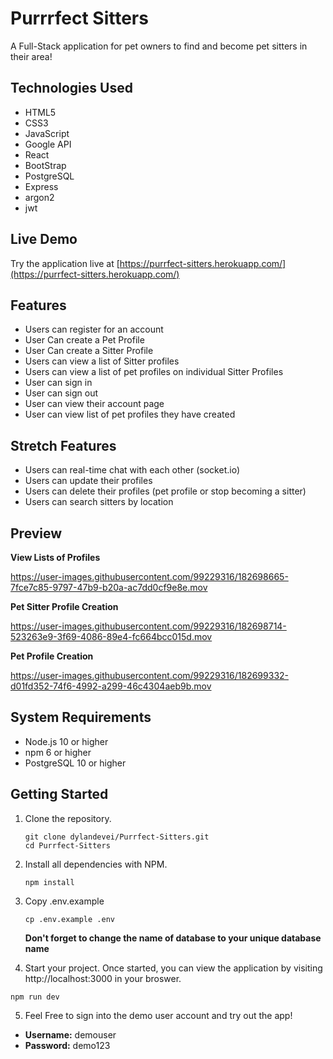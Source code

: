 
# Purrrfect Sitters

A Full-Stack  application for pet owners to find and become pet sitters in their area!

## Technologies Used

- HTML5
- CSS3
- JavaScript
- Google API
- React
- BootStrap
- PostgreSQL
- Express
- argon2
- jwt


## Live Demo

Try the application live at [https://purrfect-sitters.herokuapp.com/](https://purrfect-sitters.herokuapp.com/)
## Features

- Users can register for an account
- User Can create a Pet Profile
- User Can create a Sitter Profile
- Users can view a list of Sitter profiles
- Users can view a list of pet profiles on individual Sitter Profiles
- User can sign in
- User can sign out
- User can view their account page
- User can view list of pet profiles they have created 


## Stretch Features

- Users can real-time chat with each other (socket.io)
- Users can update their profiles
- Users can delete their profiles (pet profile or stop becoming a sitter)  
- Users can search sitters by location



## Preview


**View Lists of Profiles**

https://user-images.githubusercontent.com/99229316/182698665-7fce7c85-9797-47b9-b20a-ac7dd0cf9e8e.mov


**Pet Sitter Profile Creation**

https://user-images.githubusercontent.com/99229316/182698714-523263e9-3f69-4086-89e4-fc664bcc015d.mov




**Pet Profile Creation**

https://user-images.githubusercontent.com/99229316/182699332-d01fd352-74f6-4992-a299-46c4304aeb9b.mov





## System Requirements
- Node.js 10 or higher
- npm 6 or higher
- PostgreSQL 10 or higher

## Getting Started 

1. Clone the repository.

    ```shell
    git clone dylandevei/Purrfect-Sitters.git
    cd Purrfect-Sitters
    ```
    
2. Install all dependencies with NPM.
  
      ```shell
    npm install
    ```
    
 3. Copy .env.example

    ```shell
    cp .env.example .env
    ```
    
    **Don't forget to change the name of database to your unique database name**
    
   4. Start your project. Once started, you can view the application by visiting http://localhost:3000 in your broswer.
          
    npm run dev
    
   5. Feel Free to sign into the demo user account and try out the app! 
   - **Username:** demouser
   - **Password:** demo123
    
 





